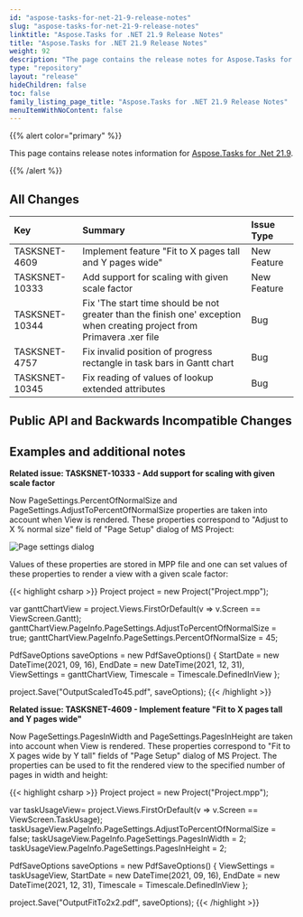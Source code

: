 ```yaml
---
id: "aspose-tasks-for-net-21-9-release-notes"
slug: "aspose-tasks-for-net-21-9-release-notes"
linktitle: "Aspose.Tasks for .NET 21.9 Release Notes"
title: "Aspose.Tasks for .NET 21.9 Release Notes"
weight: 92
description: "The page contains the release notes for Aspose.Tasks for .NET 21.9."
type: "repository"
layout: "release"
hideChildren: false
toc: false
family_listing_page_title: "Aspose.Tasks for .NET 21.9 Release Notes"
menuItemWithNoContent: false
---
```


{{% alert color="primary" %}}

This page contains release notes information for [Aspose.Tasks for .Net 21.9](https://releases.aspose.com/tasks/net/new-releases/-aspose.tasks-for-.net-21.9/).

{{% /alert %}}

## **All Changes**
|**Key**|**Summary**|**Issue Type**|
| :- | :- | :- |
| TASKSNET-4609 | Implement feature "Fit to X pages tall and Y pages wide" | New Feature |
| TASKSNET-10333 | Add support for scaling with given scale factor | New Feature |
| TASKSNET-10344 | Fix 'The start time should be not greater than the finish one' exception when creating project from Primavera .xer file | Bug
| TASKSNET-4757 | Fix invalid position of progress rectangle in task bars in Gantt chart | Bug
| TASKSNET-10345 | Fix reading of values of lookup extended attributes | Bug |

## **Public API and Backwards Incompatible Changes**

## **Examples and additional notes**

**Related issue: TASKSNET-10333 - Add support for scaling with given scale factor**

Now PageSettings.PercentOfNormalSize and PageSettings.AdjustToPercentOfNormalSize properties are taken into account when View is rendered.
These properties correspond to "Adjust to X % normal size" field of "Page Setup" dialog of MS Project:

![Page settings dialog](../PageSettings.png)

Values of these properties are stored in MPP file and one can set values of these properties to render a view with a given scale factor:

{{< highlight csharp >}}
Project project = new Project("Project.mpp");

var ganttChartView = project.Views.FirstOrDefault(v => v.Screen == ViewScreen.Gantt);
ganttChartView.PageInfo.PageSettings.AdjustToPercentOfNormalSize = true;
ganttChartView.PageInfo.PageSettings.PercentOfNormalSize = 45;

PdfSaveOptions saveOptions = new PdfSaveOptions()
{
    StartDate = new DateTime(2021, 09, 16),
    EndDate = new DateTime(2021, 12, 31),
    ViewSettings = ganttChartView,
    Timescale = Timescale.DefinedInView
};

project.Save("OutputScaledTo45.pdf", saveOptions);
{{< /highlight >}}


**Related issue: TASKSNET-4609 - Implement feature "Fit to X pages tall and Y pages wide"**

Now PageSettings.PagesInWidth and PageSettings.PagesInHeight are taken into account when View is rendered.
These properties correspond to "Fit to X pages wide by Y tall" fields of "Page Setup" dialog of MS Project.
The properties can be used to fit the rendered view to the specified number of pages in width and height:

{{< highlight csharp >}}
Project project = new Project("Project.mpp");

var taskUsageView= project.Views.FirstOrDefault(v => v.Screen == ViewScreen.TaskUsage);
taskUsageView.PageInfo.PageSettings.AdjustToPercentOfNormalSize = false;
taskUsageView.PageInfo.PageSettings.PagesInWidth = 2;
taskUsageView.PageInfo.PageSettings.PagesInHeight = 2;

PdfSaveOptions saveOptions = new PdfSaveOptions()
{
    ViewSettings = taskUsageView,
    StartDate = new DateTime(2021, 09, 16),
    EndDate = new DateTime(2021, 12, 31),
    Timescale = Timescale.DefinedInView
};

project.Save("OutputFitTo2х2.pdf", saveOptions);
{{< /highlight >}}
